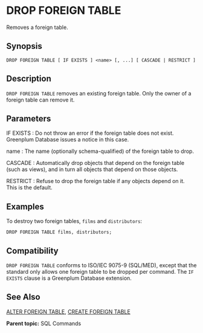 # DROP FOREIGN TABLE

Removes a foreign table.

## Synopsis

``` {#sql_command_synopsis}
DROP FOREIGN TABLE [ IF EXISTS ] <name> [, ...] [ CASCADE | RESTRICT ]
```

## Description

`DROP FOREIGN TABLE` removes an existing foreign table. Only the owner of a foreign table can remove it.

## Parameters

IF EXISTS
:   Do not throw an error if the foreign table does not exist. Greenplum Database issues a notice in this case.

name
:   The name (optionally schema-qualified) of the foreign table to drop.

CASCADE
:   Automatically drop objects that depend on the foreign table (such as views), and in turn all objects that depend on those objects.

RESTRICT
:   Refuse to drop the foreign table if any objects depend on it. This is the default.

## Examples

To destroy two foreign tables, `films` and `distributors`:

```
DROP FOREIGN TABLE films, distributors;
```

## Compatibility

`DROP FOREIGN TABLE` conforms to ISO/IEC 9075-9 (SQL/MED), except that the standard only allows one foreign table to be dropped per command. The `IF EXISTS` clause is a Greenplum Database extension.

## See Also

[ALTER FOREIGN TABLE](ALTER_FOREIGN_TABLE.html), [CREATE FOREIGN TABLE](CREATE_FOREIGN_TABLE.html)

**Parent topic:** SQL Commands

